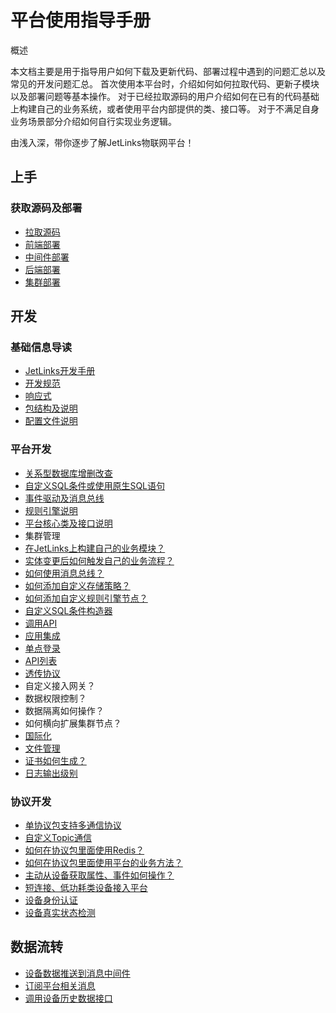 # 平台使用指导手册

<div class='explanation primary'>
<p class='explanation-title-warp'>
  <span class='iconfont icon-bangzhu explanation-icon'></span>
  <span class='explanation-title font-weight'>概述</span>
</p>
  <p>本文档主要是用于指导用户如何下载及更新代码、部署过程中遇到的问题汇总以及常见的开发问题汇总。 首次使用本平台时，介绍如何如何拉取代码、更新子模块以及部署问题等基本操作。 
对于已经拉取源码的用户介绍如何在已有的代码基础上构建自己的业务系统，或者使用平台内部提供的类、接口等。
对于不满足自身业务场景部分介绍如何自行实现业务逻辑。</p>
  <p>由浅入深，带你逐步了解JetLinks物联网平台！</p>
</div>

## 上手

### 获取源码及部署

- <a target='_self' href='/dev-guide/pull-code.html'>
   拉取源码</a>
- <a target='_self' href='/dev-guide/ui-deploy.html'>
   前端部署</a>
- <a target='_self' href='/dev-guide/middleware-deploy.html'>
   中间件部署</a>
- <a target='_self' href='/dev-guide/java-deploy.html'>
   后端部署</a>
- <a target='_self' href='/dev-guide/colony-deploy.html'>
   集群部署</a>

## 开发

### 基础信息导读
- <a target="" href="/dev-guide/start.html">JetLinks开发手册</a>
- <a target="" href="/dev-guide/specification.html">开发规范</a>
- <a target="" href="/dev-guide/reactor.html">响应式</a>
- <a target="" href="/dev-guide/package-structure.html">包结构及说明</a>
- <a target="" href="/dev-guide/config-info.html">配置文件说明</a>

### 平台开发
- <a target="" href="/dev-guide/crud.html">关系型数据库增删改查</a>
- <a target="" href="/dev-guide/CustomConditionsSqlOrUseSourceSql.html">
  自定义SQL条件或使用原生SQL语句</a>
- <a href="/dev-guide/event-driver.html">事件驱动及消息总线</a>
- <a href="/dev-guide/rule-engine.html">规则引擎说明</a>
- <a href="/dev-guide/commons-api.html">平台核心类及接口说明</a>
- 集群管理
- <a target='_self' href='/dev-guide/custom-code-guide.html'>
   在JetLinks上构建自己的业务模块？</a>
- <a target='_self' href='/dev-guide/jetlinks-event-listener.html'>
   实体变更后如何触发自己的业务流程？</a>
- <a target='_self' href='/dev-guide/subscribe-device-message.html'>
   如何使用消息总线？</a>
- <a target='_self' href='/dev-guide/custom-storage-strategy.html'>
  如何添加自定义存储策略？</a>
- <a target='_self' href='/dev-guide/rule-engine.html'>
  如何添加自定义规则引擎节点？</a>
- <a target='_self' href='/dev-guide/diy-term-builder.html'>
  自定义SQL条件构造器</a>
- <a target='_self' href='/dev-guide/request-jetlinks-interface.html'>
   调用API</a>
- <a target='_self' href='/dev-guide/application-integration.html'>
   应用集成</a>
- <a target='_self' href='/Best_practices/application_management.html#单点登录'>
   单点登录</a>
- <a target='_self' href='/System_settings/System_api_configuration.html'>
   API列表</a>
- <a target='_self' href='/dev-guide/jetlinks-transparent.html#透传协议'>
   透传协议</a>
- 自定义接入网关？
- 数据权限控制？
- 数据隔离如何操作？
- 如何横向扩展集群节点？
- <a target='_self' href='/dev-guide/i18n.html#国际化'>
   国际化</a>
- <a target='_self' href='/dev-guide/file_manager.html'>
  文件管理</a>
- <a target='_self' href='/Mocha_ITOM/certificate_management.html#证书管理'>
  证书如何生成？</a>
- <a target='_self' href='/dev-guide/log-level.html'>
   日志输出级别</a>

### 协议开发
- <a target='_self' href='/protocol/first.html'>
  单协议包支持多通信协议</a>
- <a target='_self' href='/dev-guide/custom_topic_communication.html'>
  自定义Topic通信</a>
- <a target='_self' href='/dev-guide/protocol-redis.html'>
  如何在协议包里面使用Redis？</a>
- <a target='_self' href='/dev-guide/jetlinks-protocol-use-business-method.html'>
  如何在协议包里面使用平台的业务方法？</a>
- <a target='_self' href='/dev-guide/poll-device-data.html'>
   主动从设备获取属性、事件如何操作？</a>
- <a target='_self' href='/dev-guide/sort-link.html'>
   短连接、低功耗类设备接入平台 </a>
- <a target='_self' href='/dev-guide/IoT_device_identity_authentication.html'>
   设备身份认证</a>
- <a target='_self' href='/dev-guide/device_real_state_check.html'>
   设备真实状态检测</a>

## 数据流转

- <a target='_self' href='/dev-guide/push-to-message-middleware.html'>
   设备数据推送到消息中间件</a>
- <a target='_self' href='/dev-guide/subs-platform-message.html'>
   订阅平台相关消息</a>
- <a target='_self' href='/dev-guide/device-history-logs.html'>
   调用设备历史数据接口</a>






[//]: # (## 系统压力测试)

[//]: # ()

[//]: # (- 压测场景)

[//]: # (- 压测脚本)

[//]: # (- 模拟并发)